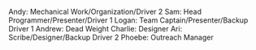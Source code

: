 Andy: Mechanical Work/Organization/Driver 2
Sam: Head Programmer/Presenter/Driver 1
Logan: Team Captain/Presenter/Backup Driver 1
Andrew: Dead Weight
Charlie: Designer
Ari: Scribe/Designer/Backup Driver 2
Phoebe: Outreach Manager
